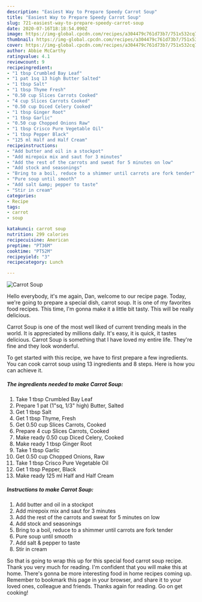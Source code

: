 ```yaml
---
description: "Easiest Way to Prepare Speedy Carrot Soup"
title: "Easiest Way to Prepare Speedy Carrot Soup"
slug: 721-easiest-way-to-prepare-speedy-carrot-soup
date: 2020-07-16T18:18:54.090Z
image: https://img-global.cpcdn.com/recipes/a304479c761d73b7/751x532cq70/carrot-soup-recipe-main-photo.jpg
thumbnail: https://img-global.cpcdn.com/recipes/a304479c761d73b7/751x532cq70/carrot-soup-recipe-main-photo.jpg
cover: https://img-global.cpcdn.com/recipes/a304479c761d73b7/751x532cq70/carrot-soup-recipe-main-photo.jpg
author: Abbie McCarthy
ratingvalue: 4.1
reviewcount: 9
recipeingredient:
- "1 tbsp Crumbled Bay Leaf"
- "1 pat 1sq 13 high Butter Salted"
- "1 tbsp Salt"
- "1 tbsp Thyme Fresh"
- "0.50 cup Slices Carrots Cooked"
- "4 cup Slices Carrots Cooked"
- "0.50 cup Diced Celery Cooked"
- "1 tbsp Ginger Root"
- "1 tbsp Garlic"
- "0.50 cup Chopped Onions Raw"
- "1 tbsp Crisco Pure Vegetable Oil"
- "1 tbsp Pepper Black"
- "125 ml Half and Half Cream"
recipeinstructions:
- "Add butter and oil in a stockpot"
- "Add mirepoix mix and saut for 3 minutes"
- "Add the rest of the carrots and sweat for 5 minutes on low"
- "Add stock and seasonings"
- "Bring to a boil, reduce to a shimmer until carrots are fork tender"
- "Pure soup until smooth"
- "Add salt &amp; pepper to taste"
- "Stir in cream"
categories:
- Recipe
tags:
- carrot
- soup

katakunci: carrot soup 
nutrition: 299 calories
recipecuisine: American
preptime: "PT36M"
cooktime: "PT52M"
recipeyield: "3"
recipecategory: Lunch

---
```



![Carrot Soup](https://img-global.cpcdn.com/recipes/a304479c761d73b7/751x532cq70/carrot-soup-recipe-main-photo.jpg)

Hello everybody, it's me again, Dan, welcome to our recipe page. Today, we're going to prepare a special dish, carrot soup. It is one of my favorites food recipes. This time, I'm gonna make it a little bit tasty. This will be really delicious.

Carrot Soup is one of the most well liked of current trending meals in the world. It is appreciated by millions daily. It's easy, it is quick, it tastes delicious. Carrot Soup is something that I have loved my entire life. They're fine and they look wonderful.




To get started with this recipe, we have to first prepare a few ingredients. You can cook carrot soup using 13 ingredients and 8 steps. Here is how you can achieve it.

<!--inarticleads1-->

##### The ingredients needed to make Carrot Soup:

1. Take 1 tbsp Crumbled Bay Leaf
1. Prepare 1 pat (1&#34;sq, 1/3&#34; high) Butter, Salted
1. Get 1 tbsp Salt
1. Get 1 tbsp Thyme, Fresh
1. Get 0.50 cup Slices Carrots, Cooked
1. Prepare 4 cup Slices Carrots, Cooked
1. Make ready 0.50 cup Diced Celery, Cooked
1. Make ready 1 tbsp Ginger Root
1. Take 1 tbsp Garlic
1. Get 0.50 cup Chopped Onions, Raw
1. Take 1 tbsp Crisco Pure Vegetable Oil
1. Get 1 tbsp Pepper, Black
1. Make ready 125 ml Half and Half Cream




<!--inarticleads2-->

##### Instructions to make Carrot Soup:

1. Add butter and oil in a stockpot
1. Add mirepoix mix and saut for 3 minutes
1. Add the rest of the carrots and sweat for 5 minutes on low
1. Add stock and seasonings
1. Bring to a boil, reduce to a shimmer until carrots are fork tender
1. Pure soup until smooth
1. Add salt &amp; pepper to taste
1. Stir in cream




So that is going to wrap this up for this special food carrot soup recipe. Thank you very much for reading. I'm confident that you will make this at home. There's gonna be more interesting food in home recipes coming up. Remember to bookmark this page in your browser, and share it to your loved ones, colleague and friends. Thanks again for reading. Go on get cooking!

